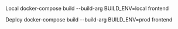 Local
docker-compose build --build-arg BUILD_ENV=local frontend

Deploy
docker-compose build --build-arg BUILD_ENV=prod frontend
